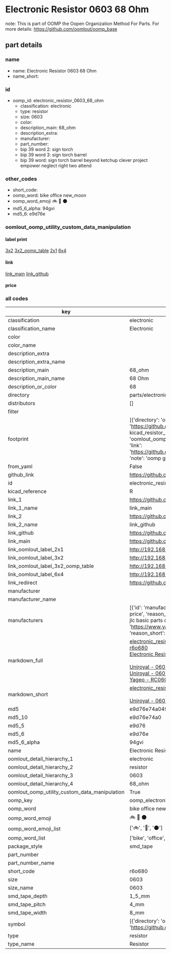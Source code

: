 # Electronic Resistor 0603 68 Ohm  

note: This is part of OOMP the Oopen Organization Method For Parts. For more details: https://github.com/oomlout/oomp_base

##  part details
  







### name
* name: Electronic Resistor 0603 68 Ohm
* name_short: 
### id
* oomp_id: electronic_resistor_0603_68_ohm
  * classification: electronic
  * type: resistor
  * size: 0603
  * color: 
  * description_main: 68_ohm
  * description_extra: 
  * manufacturer: 
  * part_number: 
  * bip 39 word 2: sign torch
  * bip 39 word 3: sign torch barrel
  * bip 39 word: sign torch barrel beyond ketchup clever project empower neglect right two attend

### other_codes
* short_code: 
* oomp_word: bike office new_moon
* oomp_word_emoji :bike: :office: :new_moon:
* md5_6_alpha: 94gvi
* md5_6: e9d76e






### oomlout_oomp_utility_custom_data_manipulation
#### label print
[3x2](http://192.168.1.245:1112/?label=oomp%2094gvi)
[3x2_oomp_table](http://192.168.1.108:1112/?label=oomp%2094gvi)
[2x1](http://192.168.1.242:1112/?label=oomp%2094gvi)
[6x4](http://192.168.1.55:1112/?label=oomp%2094gvi)    

#### link

[link_main](https://github.com/oomlout/oomlout_oomp_version_1_messy/tree/main/parts/electronic_resistor_0603_68_ohm) [link_github](https://github.com/oomlout/oomlout_oomp_version_1_messy/tree/main/parts/electronic_resistor_0603_68_ohm)                             

#### price







### all codes 
| key | value |  
| --- | --- |  
| classification | electronic |  
| classification_name | Electronic |  
| color |  |  
| color_name |  |  
| description_extra |  |  
| description_extra_name |  |  
| description_main | 68_ohm |  
| description_main_name | 68 Ohm |  
| description_or_color | 68 |  
| directory | parts/electronic_resistor_0603_68_ohm |  
| distributors | [] |  
| filter |  |  
| footprint | [{'directory': 'oomlout_oomp_footprint_bot/footprints/kicad_resistor_smd_r_0603_1608metric//working/working.kicad_mod', 'index': 0, 'link': 'https://github.com/oomlout/oomlout_oomp_footprint_bot/tree/main/foootprntss/kicad_resistor_smd_r_0603_1608metric', 'note': 'source footprint kicad_resistor_smd_r_0603_1608metric', 'oomp_key': 'oomp_kicad_resistor_smd_r_0603_1608metric'}, {'directory': 'oomlout_oomp_footprint_bot/footprints/oomlout_oomlout_oomp_part_footprints_r6o680_electronic_resistor_0603_68_ohm//working/working.kicad_mod', 'index': 1, 'link': 'https://github.com/oomlout/oomlout_oomp_footprint_bot/tree/main/foootprntss/oomlout_oomlout_oomp_part_footprints_r6o680_electronic_resistor_0603_68_ohm', 'note': 'oomp generated footprint', 'oomp_key': 'oomp_oomlout_oomlout_oomp_part_footprints_r6o680_electronic_resistor_0603_68_ohm'}] |  
| from_yaml | False |  
| github_link | https://github.com/oomlout/oomlout_oomp_part_src/tree/main/parts/electronic_resistor_0603_68_ohm |  
| id | electronic_resistor_0603_68_ohm |  
| kicad_reference | R |  
| link_1 | https://github.com/oomlout/oomlout_oomp_version_1_messy/tree/main/parts/electronic_resistor_0603_68_ohm |  
| link_1_name | link_main |  
| link_2 | https://github.com/oomlout/oomlout_oomp_version_1_messy/tree/main/parts/electronic_resistor_0603_68_ohm |  
| link_2_name | link_github |  
| link_github | https://github.com/oomlout/oomlout_oomp_version_1_messy/tree/main/parts/electronic_resistor_0603_68_ohm |  
| link_main | https://github.com/oomlout/oomlout_oomp_version_1_messy/tree/main/parts/electronic_resistor_0603_68_ohm |  
| link_oomlout_label_2x1 | http://192.168.1.242:1112/?label=oomp%2094gvi |  
| link_oomlout_label_3x2 | http://192.168.1.245:1112/?label=oomp%2094gvi |  
| link_oomlout_label_3x2_oomp_table | http://192.168.1.108:1112/?label=oomp%2094gvi |  
| link_oomlout_label_6x4 | http://192.168.1.55:1112/?label=oomp%2094gvi |  
| link_redirect | https://github.com/oomlout/oomlout_oomp_version_1_messy/tree/main/parts/electronic_resistor_0603_68_ohm |  
| manufacturer |  |  
| manufacturer_name |  |  
| manufacturers | [{'id': 'manufacturer_uniroyal', 'link': '', 'name': 'Uniroyal', 'note': {'reason': 'did this one first, but not in jlc pcb basic parts and 1 percent are and they are the same price', 'reason_short': 'not in jlc basic parts'}, 'part_number': '0603WAJ0680T5E'}, {'id': 'manufacturer_uniroyal', 'link': '', 'name': 'Uniroyal', 'note': {'reason': 'in the jlc basic parts catalogue', 'reason_short': 'jlc basic part'}, 'part_number': '0603WAF068-1T5E'}, {'id': 'manufacturer_yageo', 'link': 'https://www.yageo.com/en/Chart/Download/pdf/RC0603JR-0768RL', 'name': 'Yageo', 'note': {'reason': 'yageo is a commonly cross referenced part number', 'reason_short': 'available everywhere'}, 'part_number': 'RC0603JR-0768RL'}] |  
| markdown_full | [electronic_resistor_0603_68_ohm](none)<br>[r6o680](none)<br>[Electronic Resistor 0603 68 Ohm](none)<br><br>[Uniroyal - 0603WAJ0680T5E- not in jlc basic parts]() [(L)  ](https://www.lcsc.com/search?q=0603WAJ0680T5E)[(D)  ](https://www.digikey.com/en/products?keywords=0603WAJ0680T5E)[(M)  ](https://www.mouser.com/Search/Refine?Keyword=0603WAJ0680T5E)[(N)  ](https://www.newark.com/search?st=0603WAJ0680T5E)[(SZ)  ](https://so.szlcsc.com/global.html?k=0603WAJ0680T5E)<br>[Uniroyal - 0603WAF068-1T5E- jlc basic part]() [(L)  ](https://www.lcsc.com/search?q=0603WAF068-1T5E)[(D)  ](https://www.digikey.com/en/products?keywords=0603WAF068-1T5E)[(M)  ](https://www.mouser.com/Search/Refine?Keyword=0603WAF068-1T5E)[(N)  ](https://www.newark.com/search?st=0603WAF068-1T5E)[(SZ)  ](https://so.szlcsc.com/global.html?k=0603WAF068-1T5E)<br>[Yageo - RC0603JR-0768RL- available everywhere](https://www.yageo.com/en/Chart/Download/pdf/RC0603JR-0768RL) [(L)  ](https://www.lcsc.com/search?q=RC0603JR-0768RL)[(D)  ](https://www.digikey.com/en/products?keywords=RC0603JR-0768RL)[(M)  ](https://www.mouser.com/Search/Refine?Keyword=RC0603JR-0768RL)[(N)  ](https://www.newark.com/search?st=RC0603JR-0768RL)[(SZ)  ](https://so.szlcsc.com/global.html?k=RC0603JR-0768RL)<br> |  
| markdown_short | [electronic_resistor_0603_68_ohm](none)<br><br>[Uniroyal - 0603WAJ0680T5E- not in jlc basic parts]()[Uniroyal - 0603WAF068-1T5E- jlc basic part]()[Yageo - RC0603JR-0768RL- available everywhere](https://www.yageo.com/en/Chart/Download/pdf/RC0603JR-0768RL) |  
| md5 | e9d76e74a0491580aa3cf15c25b95642 |  
| md5_10 | e9d76e74a0 |  
| md5_5 | e9d76 |  
| md5_6 | e9d76e |  
| md5_6_alpha | 94gvi |  
| name | Electronic Resistor 0603 68 Ohm |  
| oomlout_detail_hierarchy_1 | electronic |  
| oomlout_detail_hierarchy_2 | resistor |  
| oomlout_detail_hierarchy_3 | 0603 |  
| oomlout_detail_hierarchy_4 | 68_ohm |  
| oomlout_oomp_utility_custom_data_manipulation | True |  
| oomp_key | oomp_electronic_resistor_0603_68_ohm |  
| oomp_word | bike office new_moon |  
| oomp_word_emoji | :bike: :office: :new_moon: |  
| oomp_word_emoji_list | [':bike:', ':office:', ':new_moon:'] |  
| oomp_word_list | ['bike', 'office', 'new_moon'] |  
| package_style | smd_tape |  
| part_number |  |  
| part_number_name |  |  
| short_code | r6o680 |  
| size | 0603 |  
| size_name | 0603 |  
| smd_tape_depth | 1_5_mm |  
| smd_tape_pitch | 4_mm |  
| smd_tape_width | 8_mm |  
| symbol | [{'directory': 'oomlout_oomp_symbol_bot/symbols/kicad_device_r//working/working.kicad_sym', 'index': 0, 'link': 'https://github.com/oomlout/oomlout_oomp_symbol_bot/tree/main/symbols/kicad_device_r', 'oomp_key': 'oomp_kicad_device_r'}] |  
| type | resistor |  
| type_name | Resistor |  
